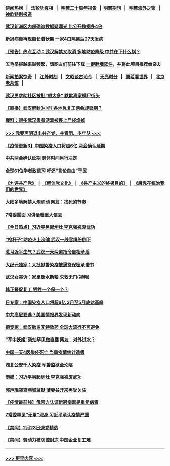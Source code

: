 #### [禁闻热榜](热点新闻.md?=0)  &nbsp;&nbsp;|&nbsp;&nbsp; [法轮功真相](https://github.com/gfw-breaker/truth/blob/master/README.md?=0) &nbsp;&nbsp;|&nbsp;&nbsp; [明慧二十周年报告](https://github.com/gfw-breaker/mh-reports/blob/master/README.md?=0) &nbsp;&nbsp;|&nbsp;&nbsp;[明慧期刊](https://github.com/gfw-breaker/mh-qikan) &nbsp;&nbsp;|&nbsp;&nbsp; [明慧海外之窗](https://github.com/gfw-breaker/mh-news/blob/master/README.md?=0) &nbsp;&nbsp;|&nbsp;&nbsp; [神韵特别报道](https://github.com/gfw-breaker/mh-news/blob/master/shenyun.md?=0)
#### [武汉新洲区内部确诊数据疑曝光 比公开数据多4倍](../pages/prog204/a102784560.md?t=02250302) 
#### [新冠病毒再现超长潜伏期 一家4口隔离后27天发病](../pages/prog204/a102784570.md?t=02250302) 
#### [【预告】热点互动：武汉解禁又取消 多地防疫降级 中共在下什么棋？](../pages/prog204/a102784548.md?t=02250302) 
#### 五毛举报越来越频繁，请网友们前往下载 [一键翻墙软件](https://github.com/gfw-breaker/ssr-accounts)，并将此项目推荐给亲友
#### [新闻拍案惊奇](https://github.com/gfw-breaker/banned-news/blob/master/pages/link4.md) &nbsp;&nbsp;|&nbsp;&nbsp; [江峰时刻](https://github.com/gfw-breaker/banned-news/blob/master/pages/link4.md) &nbsp;&nbsp;|&nbsp;&nbsp; [文昭谈古论今](https://github.com/gfw-breaker/banned-news/blob/master/pages/link4.md) &nbsp;&nbsp;|&nbsp;&nbsp; [天亮时分](https://github.com/gfw-breaker/banned-news/blob/master/pages/link4.md) &nbsp;&nbsp;|&nbsp;&nbsp; [萧茗看世界](https://github.com/gfw-breaker/banned-news/blob/master/pages/link4.md) &nbsp;&nbsp;|&nbsp;&nbsp; [北京老茶馆](https://github.com/gfw-breaker/banned-news/blob/master/pages/link4.md) &nbsp;&nbsp;|&nbsp;&nbsp; 
#### [武汉男求助社区被批“想太多” 默默离家横尸街头](../pages/prog204/a102784518.md?t=02250302) 
#### [【直播】武汉解封3小时 各地急复工两会却延期？](../pages/prog204/a102784322.md?t=02250302) 
#### [爆料：很多武汉患者活着被裹上尸袋烧掉](../pages/prog204/a102784442.md?t=02250302) 
#### [>>> 我要声明退出共产党、共青团、少年队 <<<](https://github.com/begood0513/goodnews/blob/master/quit/letter.md) 
#### [【疫情更新3】中国染疫人口将超6亿 两会确认延期](../pages/prog204/a102778761.md?t=02250302) 
#### [中共两会确认延期 具体时间另行决定](../pages/prog204/a102784386.md?t=02250302) 
#### [全球61位学者致信习 吁还“言论自由”于民](../pages/prog204/a102784370.md?t=02250302) 
#### [《九评共产党》](https://github.com/begood0513/9ping.md/blob/master/README.md) &nbsp;|&nbsp; [《解体党文化》](../../../../jtdwh.md/blob/master/README.md)  &nbsp;|&nbsp; [《共产主义的终极目的》](../../../../gczydzjmd.md/blob/master/README.md) &nbsp;|&nbsp; [《魔鬼在统治我们的世界》](../../../../mgztzwmdsj.md/blob/master/README.md) 
#### [大陆多地解禁人潮涌动 网友：找死的节奏](../pages/prog204/a102784359.md?t=02250302) 
#### [7常委露面 习讲话曝重大信息](../pages/prog204/a102784357.md?t=02250302) 
#### [【今日热点】习近平另起炉灶 李克强被废武功](../pages/prog204/a102784316.md?t=02250302) 
#### [“枪杆子”防疫火上浇油 武汉一线官纷纷倒下](../pages/prog204/a102784335.md?t=02250302) 
#### [惹习近平生气？武汉一天两道指令自相矛盾](../pages/prog204/a102784318.md?t=02250302) 
#### [大纪元独家：大批狱警染疫被逼签保密承诺书](../pages/prog204/a102784305.md?t=02250302) 
#### [武汉女哭诉：家里断水断粮 求救无门(视频)](../pages/prog204/a102784284.md?t=02250302) 
#### [韩正督促复工 牺牲一个保一个？](../pages/prog204/a102784257.md?t=02250302) 
#### [日专家：中国染疫人口将超6亿 3月至5月底达高峰](../pages/prog204/a102784247.md?t=02250302) 
#### [中共高层要逃？美国情报界发现新动向](../pages/prog204/a102784253.md?t=02250302) 
#### [德专家：武汉肺炎无特效药 全球大流行不可避免](../pages/prog204/a102784212.md?t=02250302) 
#### [“军中妖姬”汤灿罕见做直播 网友：对外试水？](../pages/prog204/a102784213.md?t=02250302) 
#### [中国一天4医染疫死亡 当局疫情统计造假](../pages/prog204/a102784206.md?t=02250302) 
#### [湖北公安千人染疫 军警监狱全沦陷](../pages/prog204/a102784167.md?t=02250302) 
#### [港媒：习近平另起炉灶 李克强被废武功](../pages/prog204/a102784132.md?t=02250302) 
#### [郭声琨突查燕城监狱 薄妻谷开来再受关注](../pages/prog204/a102784119.md?t=02250302) 
#### [【疫情最前线】俄官方认证新冠病毒是重组病毒](../pages/prog204/a102784079.md?t=02250302) 
#### [7常委罕见“无罩”现身 习近平承认疫情严重](../pages/prog204/a102784085.md?t=02250302) 
#### [【禁闻】2月23日退党精选](../pages/prog204/a102784069.md?t=02250302) 
#### [【禁闻】劳动力被防控封冻 中国企业复工难](../pages/prog204/a102784062.md?t=02250302) 

----
#### [ >>> 更早内容 <<< ](../indexes/prog204-earlier.md)
